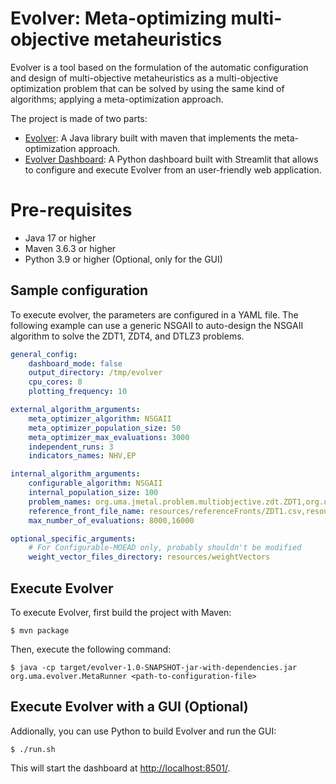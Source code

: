 # Evolver: Meta-optimizing multi-objective metaheuristics
Evolver is a tool based on the formulation of the automatic configuration and design of multi-objective metaheuristics as a multi-objective optimization problem that can be solved by using the same kind of algorithms; applying a meta-optimization approach.

The project is made of two parts:
* [Evolver](src): A Java library built with maven that implements the meta-optimization approach.
* [Evolver Dashboard](evolver-dashboard): A Python dashboard built with Streamlit that allows to configure and execute Evolver from an user-friendly web application.

# Pre-requisites
* Java 17 or higher
* Maven 3.6.3 or higher
* Python 3.9 or higher (Optional, only for the GUI)

## Sample configuration
To execute evolver, the parameters are configured in a YAML file.
The following example can use a generic NSGAII to auto-design the NSGAII algorithm to solve the ZDT1, ZDT4, and DTLZ3 problems.

```yaml
general_config:
    dashboard_mode: false
    output_directory: /tmp/evolver
    cpu_cores: 8
    plotting_frequency: 10

external_algorithm_arguments:
    meta_optimizer_algorithm: NSGAII
    meta_optimizer_population_size: 50
    meta_optimizer_max_evaluations: 3000
    independent_runs: 3
    indicators_names: NHV,EP

internal_algorithm_arguments:
    configurable_algorithm: NSGAII
    internal_population_size: 100
    problem_names: org.uma.jmetal.problem.multiobjective.zdt.ZDT1,org.uma.jmetal.problem.multiobjective.zdt.ZDT4
    reference_front_file_name: resources/referenceFronts/ZDT1.csv,resources/referenceFronts/ZDT4.csv
    max_number_of_evaluations: 8000,16000

optional_specific_arguments:
    # For Configurable-MOEAD only, probably shouldn't be modified
    weight_vector_files_directory: resources/weightVectors
```

## Execute Evolver
To execute Evolver, first build the project with Maven:
```console
$ mvn package
```

Then, execute the following command:
```console
$ java -cp target/evolver-1.0-SNAPSHOT-jar-with-dependencies.jar org.uma.evolver.MetaRunner <path-to-configuration-file>
```

## Execute Evolver with a GUI (Optional)
Addionally, you can use Python to build Evolver and run the GUI:
```console
$ ./run.sh
```

This will start the dashboard at [http://localhost:8501/](http://localhost:8501/).